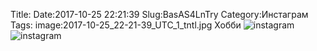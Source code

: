 Title:
Date:2017-10-25 22:21:39
Slug:BasAS4LnTry
Category:Инстаграм
Tags:
image:2017-10-25_22-21-39_UTC_1_tntl.jpg
Хобби
![instagram]({attach}images/2017-10-25_22-21-39_UTC_1.jpg)
![instagram]({attach}images/2017-10-25_22-21-39_UTC_2.jpg)
